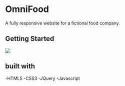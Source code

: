 # OmniFood

A fully responsive website for a fictional food company.

## Getting Started
![](preview.gif)

## built with
-HTML5
-CSS3
-JQuery
-Javascript

